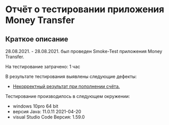 # Отчёт о тестировании приложения Money Transfer

## Краткое описание

28.08.2021. - 28.08.2021. был проведен Smoke-Test приложения Money Transfer.

На тестирование затрачено: 1 час

В результате тестирования выявлены следующие дефекты:
* [Некорректный результат при пополнении счёта.](https://github.com/CoolAleks/Money-Transfer/issues/1)

Тестирование производилось в следующем окружении:
* windows 10pro 64 bit
* версия Java: 11.0.11 2021-04-20
* visual Studio Code Версия: 1.59.0 
